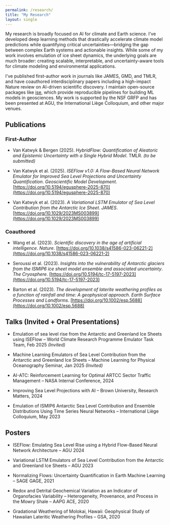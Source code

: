 ```yaml
---
permalink: /research/
title: "My Research"
layout: single
---
```


My research is broadly focused on AI for climate and Earth science. I've developed deep learning methods that drastically accelerate climate model predictions while quantifying critical uncertainties—bridging the gap between complex Earth systems and actionable insights. While some of my work involves emulation of ice sheet dynamics, the underlying goals are much broader: creating scalable, interpretable, and uncertainty-aware tools for climate modeling and environmental applications.

I've published first-author work in journals like JAMES, GMD, and TMLR, and have coauthored interdisciplinary papers including a high-impact Nature review on AI-driven scientific discovery. I maintain open-source packages like [ise](https://github.com/pvankatwyk/ise), which provide reproducible pipelines for building ML models in geosciences. My work is supported by the NSF GRFP and has been presented at AGU, the International Liège Colloquium, and other major venues.

## Publications

### First-Author

- Van Katwyk & Bergen (2025). *HybridFlow: Quantification of Aleatoric and Epistemic Uncertainty with a Single Hybrid Model*. TMLR. *(to be submitted)*

- Van Katwyk et al. (2025). *ISEFlow v1.0: A Flow-Based Neural Network Emulator for Improved Sea Level Projections and Uncertainty Quantification*. *Geoscientific Model Development*. [https://doi.org/10.5194/egusphere-2025-870](https://doi.org/10.5194/egusphere-2025-870)

- Van Katwyk et al. (2023). *A Variational LSTM Emulator of Sea Level Contribution from the Antarctic Ice Sheet*. *JAMES*. [https://doi.org/10.1029/2023MS003899](https://doi.org/10.1029/2023MS003899)

### Coauthored

- Wang et al. (2023). *Scientific discovery in the age of artificial intelligence*. *Nature*. [https://doi.org/10.1038/s41586-023-06221-2](https://doi.org/10.1038/s41586-023-06221-2)

- Seroussi et al. (2023). *Insights into the vulnerability of Antarctic glaciers from the ISMIP6 ice sheet model ensemble and associated uncertainty*. *The Cryosphere*. [https://doi.org/10.5194/tc-17-5197-2023](https://doi.org/10.5194/tc-17-5197-2023)

- Barton et al. (2023). *The development of laterite weathering profiles as a function of rainfall and time: A geophysical approach*. *Earth Surface Processes and Landforms*. [https://doi.org/10.1002/esp.5688](https://doi.org/10.1002/esp.5688)

## Talks (Invited + Oral Presentations)

<!-- - **ML for Climate: Challenges and Opportunities** – Brigham Young University Seminar Series, Feb 2025 *(Invited)* -->

- Emulation of sea level rise from the Antarctic and Greenland Ice Sheets using ISEFlow – World Climate Research Programme Emulator Task Team, Feb 2025 *(Invited)*

- Machine Learning Emulators of Sea Level Contribution from the Antarctic and Greenland Ice Sheets – Machine Learning for Physical Oceanography Seminar, Jan 2025 *(Invited)*

- AI-ATC: Reinforcement Learning for Optimal ARTCC Sector Traffic Management – NASA Internal Conference, 2024

- Improving Sea Level Projections with AI – Brown University, Research Matters, 2024

- Emulation of ISMIP6 Antarctic Sea Level Contribution and Ensemble Distributions Using Time Series Neural Networks – International Liège Colloquium, May 2023

## Posters

- ISEFlow: Emulating Sea Level Rise using a Hybrid Flow-Based Neural Network Architecture – AGU 2024

- Variational LSTM Emulators of Sea Level Contribution from the Antarctic and Greenland Ice Sheets – AGU 2023

- Normalizing Flows: Uncertainty Quantification in Earth Machine Learning – SAGE GAGE, 2021

- Redox and Detrital Geochemical Variation as an Indicator of Organofacies Variability – Heterogeneity, Provenance, and Process in the Mowry Shale – AAPG ACE, 2020

- Gradational Weathering of Molokai, Hawaii: Geophysical Study of Hawaiian Lateritic Weathering Profiles – GSA, 2020
